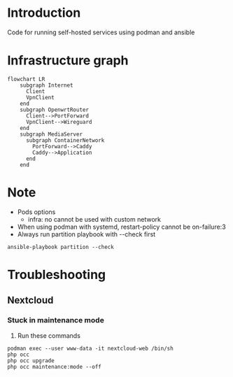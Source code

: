 # Introduction
Code for running self-hosted services using podman and ansible
# Infrastructure graph
```mermaid
flowchart LR
    subgraph Internet
      Client
      VpnClient
    end
    subgraph OpenwrtRouter
      Client-->PortForward
      VpnClient-->Wireguard
    end
    subgraph MediaServer
      subgraph ContainerNetwork
        PortForward-->Caddy
        Caddy-->Application
      end
    end
```
# Note
- Pods options
  - infra: no cannot be used with custom network
- When using podman with systemd, restart-policy cannot be on-failure:3
- Always run partition playbook with --check first
```
ansible-playbook partition --check
```
# Troubleshooting
## Nextcloud
### Stuck in maintenance mode
1. Run these commands
```
podman exec --user www-data -it nextcloud-web /bin/sh
php occ
php occ upgrade
php occ maintenance:mode --off
```
